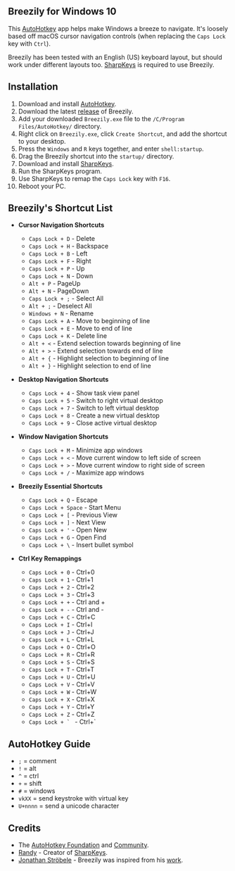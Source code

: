 
Breezily for Windows 10
---

This [AutoHotkey](https://www.autohotkey.com/) app helps make Windows a breeze to navigate. It's loosely based off macOS cursor navigation controls (when replacing the `Caps Lock` key with `Ctrl`).

Breezily has been tested with an English (US) keyboard layout, but should work under different layouts too. [SharpKeys](https://github.com/randyrants/sharpkeys) is required to use Breezily.

Installation
---

1) Download and install [AutoHotkey](https://www.autohotkey.com/).
2) Download the latest [release](https://github.com/jairio3/breezily/releases) of Breezily.
3) Add your downloaded `Breezily.exe` file to the `/C/Program Files/AutoHotkey/` directory.
4) Right click on `Breezily.exe`, click `Create Shortcut`, and add the shortcut to your desktop.
5) Press the `Windows` and `R` keys together, and enter `shell:startup`.
6) Drag the Breezily shortcut into the `startup/` directory.
7) Download and install [SharpKeys](https://github.com/randyrants/sharpkeys).
8) Run the SharpKeys program.
9) Use SharpKeys to remap the `Caps Lock` key with `F16`.
10) Reboot your PC.

Breezily's Shortcut List
---
* **Cursor Navigation Shortcuts**
  - `Caps Lock + D` - Delete
  - `Caps Lock + H` - Backspace
  - `Caps Lock + B` - Left
  - `Caps Lock + F` - Right
  - `Caps Lock + P` - Up
  - `Caps Lock + N` - Down
  - `Alt + P` - PageUp
  - `Alt + N` - PageDown
  - `Caps Lock + ;` - Select All
  - `Alt + ;` - Deselect All
  - `Windows + N` - Rename
  - `Caps Lock + A` - Move to beginning of line
  - `Caps Lock + E` - Move to end of line
  - `Caps Lock + K` - Delete line
  - `Alt + <` - Extend selection towards beginning of line
  - `Alt + >` - Extend selection towards end of line
  - `Alt + {` - Highlight selection to beginning of line
  - `Alt + }` - Highlight selection to end of line

* **Desktop Navigation Shortcuts**
  - `Caps Lock + 4` - Show task view panel
  - `Caps Lock + 5` - Switch to right virtual desktop
  - `Caps Lock + 7` - Switch to left virtual desktop
  - `Caps Lock + 8` - Create a new virtual desktop
  - `Caps Lock + 9` - Close active virtual desktop

* **Window Navigation Shortcuts**
  - `Caps Lock + M` - Minimize app windows
  - `Caps Lock + <` - Move current window to left side of screen
  - `Caps Lock + >` - Move current window to right side of screen
  - `Caps Lock + /` - Maximize app windows

* **Breezily Essential Shortcuts**
  - `Caps Lock + Q` - Escape
  - `Caps Lock + Space` - Start Menu
  - `Caps Lock + [` - Previous View
  - `Caps Lock + ]` - Next View
  - `Caps Lock + '` - Open New
  - `Caps Lock + G` - Open Find
  - `Caps Lock + \` - Insert bullet symbol

* **Ctrl Key Remappings**
  - `Caps Lock + 0` - Ctrl+0
  - `Caps Lock + 1` - Ctrl+1
  - `Caps Lock + 2` - Ctrl+2
  - `Caps Lock + 3` - Ctrl+3
  - `Caps Lock + +` - Ctrl and +
  - `Caps Lock + -` - Ctrl and -
  - `Caps Lock + C` - Ctrl+C
  - `Caps Lock + I` - Ctrl+I
  - `Caps Lock + J` - Ctrl+J
  - `Caps Lock + L` - Ctrl+L
  - `Caps Lock + O` - Ctrl+O
  - `Caps Lock + R` - Ctrl+R
  - `Caps Lock + S` - Ctrl+S
  - `Caps Lock + T` - Ctrl+T
  - `Caps Lock + U` - Ctrl+U
  - `Caps Lock + V` - Ctrl+V
  - `Caps Lock + W` - Ctrl+W
  - `Caps Lock + X` - Ctrl+X
  - `Caps Lock + Y` - Ctrl+Y
  - `Caps Lock + Z` - Ctrl+Z
  - ``Caps Lock + ` `` - Ctrl+\`

AutoHotkey Guide
---
- `;` = comment
- `!` = alt
- `^` = ctrl
- `+` = shift
- `#` = windows
- `vkXX` = send keystroke with virtual key
- `U+nnnn` = send a unicode character

Credits
---
- The [AutoHotkey Foundation](https://www.autohotkey.com/) and [Community](https://www.autohotkey.com/boards/).
- [Randy](https://github.com/stroebjo/autohotkey-windows-mac-keyboard) - Creator of [SharpKeys](https://github.com/randyrants/sharpkeys).
- [Jonathan Ströbele](https://github.com/stroebjo) - Breezily was inspired from his [work](https://github.com/stroebjo/autohotkey-windows-mac-keyboard).
